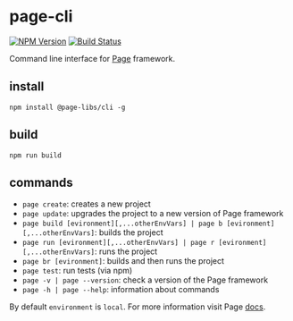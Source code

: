 # page-cli

[![NPM Version](https://img.shields.io/npm/v/@page-libs/cli.svg)](https://npmjs.org/package/@page-libs/cli)
[![Build Status](https://travis-ci.org/Guseyn/page-cli.svg?branch=master)](https://travis-ci.org/Guseyn/page-cli)

Command line interface for [Page](https://github.com/Guseyn/page) framework.

## install

`npm install @page-libs/cli -g`

## build

`npm run build`

## commands

* `page create`: creates a new project
* `page update`: upgrades the project to a new version of Page framework
* `page build [evironment][,...otherEnvVars] | page b [evironment][,...otherEnvVars]`: builds the project
* `page run [evironment][,...otherEnvVars] | page r [evironment][,...otherEnvVars]`: runs the project
* `page br [evironment]`: builds and then runs the project
* `page test`: run tests (via npm)
* `page -v | page --version`: check a version of the Page framework
* `page -h | page --help`: information about commands

By default `environment` is `local`. For more information visit Page [docs](https://github.com/Guseyn/page).
